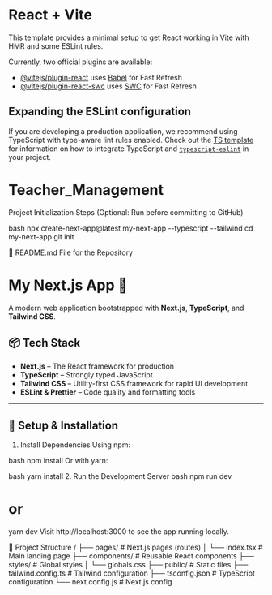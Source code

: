# React + Vite

This template provides a minimal setup to get React working in Vite with HMR and some ESLint rules.

Currently, two official plugins are available:

- [@vitejs/plugin-react](https://github.com/vitejs/vite-plugin-react/blob/main/packages/plugin-react) uses [Babel](https://babeljs.io/) for Fast Refresh
- [@vitejs/plugin-react-swc](https://github.com/vitejs/vite-plugin-react/blob/main/packages/plugin-react-swc) uses [SWC](https://swc.rs/) for Fast Refresh

## Expanding the ESLint configuration

If you are developing a production application, we recommend using TypeScript with type-aware lint rules enabled. Check out the [TS template](https://github.com/vitejs/vite/tree/main/packages/create-vite/template-react-ts) for information on how to integrate TypeScript and [`typescript-eslint`](https://typescript-eslint.io) in your project.
# Teacher_Management

Project Initialization Steps (Optional: Run before committing to GitHub)

bash
npx create-next-app@latest my-next-app --typescript --tailwind
cd my-next-app
git init

📘 README.md File for the Repository
# My Next.js App 🚀

A modern web application bootstrapped with **Next.js**, **TypeScript**, and **Tailwind CSS**.


## 📦 Tech Stack

- **Next.js** – The React framework for production
- **TypeScript** – Strongly typed JavaScript
- **Tailwind CSS** – Utility-first CSS framework for rapid UI development
- **ESLint & Prettier** – Code quality and formatting tools

---

## 🚀 Setup & Installation

1. Install Dependencies
Using npm:

bash
npm install
Or with yarn:

bash
yarn install
2. Run the Development Server
bash
npm run dev
# or
yarn dev
Visit http://localhost:3000 to see the app running locally.

📁 Project Structure
/
├── pages/               # Next.js pages (routes)
│   └── index.tsx        # Main landing page
├── components/          # Reusable React components
├── styles/              # Global styles
│   └── globals.css
├── public/              # Static files
├── tailwind.config.ts   # Tailwind configuration
├── tsconfig.json        # TypeScript configuration
└── next.config.js       # Next.js config
